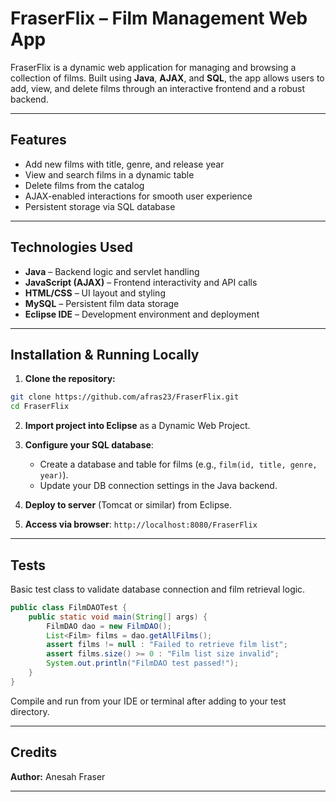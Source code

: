 # FraserFlix – Film Management Web App

FraserFlix is a dynamic web application for managing and browsing a collection of films. Built using **Java**, **AJAX**, and **SQL**, the app allows users to add, view, and delete films through an interactive frontend and a robust backend.

---

## Features

- Add new films with title, genre, and release year
- View and search films in a dynamic table
- Delete films from the catalog
- AJAX-enabled interactions for smooth user experience
- Persistent storage via SQL database

---

## Technologies Used

- **Java** – Backend logic and servlet handling
- **JavaScript (AJAX)** – Frontend interactivity and API calls
- **HTML/CSS** – UI layout and styling
- **MySQL** – Persistent film data storage
- **Eclipse IDE** – Development environment and deployment

---

## Installation & Running Locally

1. **Clone the repository:**

```bash
git clone https://github.com/afras23/FraserFlix.git
cd FraserFlix
```

2. **Import project into Eclipse** as a Dynamic Web Project.

3. **Configure your SQL database**:
   - Create a database and table for films (e.g., `film(id, title, genre, year)`).
   - Update your DB connection settings in the Java backend.

4. **Deploy to server** (Tomcat or similar) from Eclipse.

5. **Access via browser**: `http://localhost:8080/FraserFlix`

---

## Tests

Basic test class to validate database connection and film retrieval logic.

```java
public class FilmDAOTest {
    public static void main(String[] args) {
        FilmDAO dao = new FilmDAO();
        List<Film> films = dao.getAllFilms();
        assert films != null : "Failed to retrieve film list";
        assert films.size() >= 0 : "Film list size invalid";
        System.out.println("FilmDAO test passed!");
    }
}
```

Compile and run from your IDE or terminal after adding to your test directory.

---

## Credits

**Author:** Anesah Fraser

---

